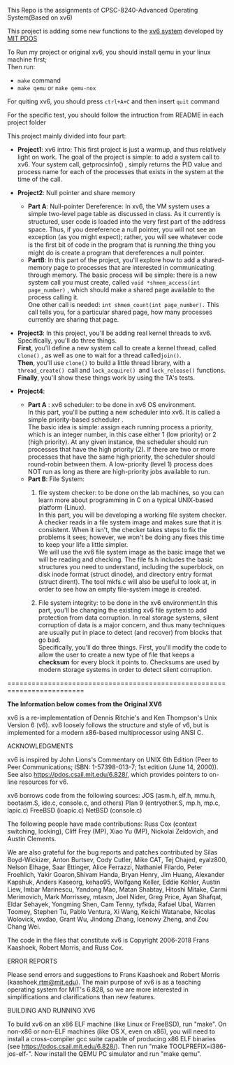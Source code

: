 This Repo is the assignments of CPSC-8240-Advanced Operating System(Based on xv6)

This project is adding some new  functions to the [xv6 system](https://pdos.csail.mit.edu/6.828/2012/xv6.html) developed by [MIT PDOS](https://pdos.csail.mit.edu/)

To Run my project or original xv6, you should install qemu in your linux machine first; <br>
Then run:

+   `make` command 
+   `make qemu` or `make qemu-nox`

For quiting xv6, you should press `ctrl+A+C` and then insert `quit` command

For  the specific test, you should follow the intruction from README in each project folder

This project mainly divided into four part:

+ **Project1**: xv6 intro: This first project is just a warmup, and thus relatively light on work. 
The goal of the project is simple: to add a system call to xv6. Your system call, getprocsinfo() , 
simply returns the PID value and process name for each of the processes that exists in the system at the time of the call.

+ **Project2**: Null pointer and share memory
	- **Part A**: Null-pointer Dereference: In xv6, the VM system uses a simple two-level page table as discussed in class. As it currently is structured, user code is loaded into the very ﬁrst part of the address space. Thus, if you dereference a null pointer, you will not see an exception (as you might expect); rather, you will see whatever code is the ﬁrst bit of code in the program that is running.the thing you might do is create a program that dereferences a null pointer.
	- **PartB**:  In this part of the project, you'll explore how to add a shared-memory page to processes that are interested in communicating through memory. The basic process will be simple: there is a new system call you must create, called `void *shmem_access(int page_number)` , which should make a shared page available to the process calling it.<br> One other call is needed: `int shmem_count(int page_number).` This call tells you, for a particular shared page, how many processes currently are sharing that page.
	
+ **Project3**: In this project, you'll be adding real kernel threads to xv6. Specifically, you'll do three things. <br>**First**, you'll define a new system call to create a kernel thread, called `clone()` , as well as one to wait for a thread called` join() `. <br>**Then**, you'll use `clone()` to build a little thread library, with a `thread_create() `call and `lock_acquire() `and `lock_release()` functions.<br> **Finally**, you'll show these things work by using the TA's tests. 

+ **Project4**:
	- **Part A** : xv6 scheduler: to be done in xv6 OS environment.<br> In this part, you'll be putting a new scheduler into xv6. It is called a simple priority-based scheduler .<br> The basic idea is simple: assign each running process a priority, which is an integer number, in this case either 1 (low priority) or 2 (high priority). At any given instance, the scheduler should run processes that have the high priority (2). If there are two or more processes that have the same high priority, the scheduler should round-robin between them. A low-priority (level 1) process does NOT run as long as there are high-priority jobs available to run.
	- **Part B**: File System:
		1. file system checker: to be done on the lab machines, so you can learn more about programming in C on a typical UNIX-based platform (Linux).<br> In this part, you will be developing a working file system checker. A checker reads in a file system image and makes sure that it is consistent. When it isn't, the checker takes steps to fix the problems it sees; however, we won't be doing any fixes this time to keep your life a little simpler.<br>We will use the xv6 file system image as the basic image that we will be reading and checking. The file fs.h includes the basic structures you need to understand, including the superblock, on disk inode format (struct dinode), and directory entry format (struct dirent). The tool mkfs.c will also be useful to look at, in order to see how an empty file-system image is created.
		
		2.  File system integrity: to be done in the xv6 environment.In this part, you'll be changing the existing xv6 file system to add protection from data corruption. In real storage systems, silent corruption of data is a major concern, and thus many techniques are usually put in place to detect (and recover) from blocks that go bad.<br>Specifically, you'll do three things. First, you'll modify the code to allow the user to create a new type of file that keeps a **checksum** for every block it points to. Checksums are used by modern storage systems in order to detect silent corruption.


=========================================================================

**The Information below comes from the Original XV6**


xv6 is a re-implementation of Dennis Ritchie's and Ken Thompson's Unix
Version 6 (v6).  xv6 loosely follows the structure and style of v6,
but is implemented for a modern x86-based multiprocessor using ANSI C.

ACKNOWLEDGMENTS

xv6 is inspired by John Lions's Commentary on UNIX 6th Edition (Peer
to Peer Communications; ISBN: 1-57398-013-7; 1st edition (June 14,
2000)). See also https://pdos.csail.mit.edu/6.828/, which
provides pointers to on-line resources for v6.

xv6 borrows code from the following sources:
    JOS (asm.h, elf.h, mmu.h, bootasm.S, ide.c, console.c, and others)
    Plan 9 (entryother.S, mp.h, mp.c, lapic.c)
    FreeBSD (ioapic.c)
    NetBSD (console.c)

The following people have made contributions: Russ Cox (context switching,
locking), Cliff Frey (MP), Xiao Yu (MP), Nickolai Zeldovich, and Austin
Clements.

We are also grateful for the bug reports and patches contributed by Silas
Boyd-Wickizer, Anton Burtsev, Cody Cutler, Mike CAT, Tej Chajed, eyalz800,
Nelson Elhage, Saar Ettinger, Alice Ferrazzi, Nathaniel Filardo, Peter
Froehlich, Yakir Goaron,Shivam Handa, Bryan Henry, Jim Huang, Alexander
Kapshuk, Anders Kaseorg, kehao95, Wolfgang Keller, Eddie Kohler, Austin
Liew, Imbar Marinescu, Yandong Mao, Matan Shabtay, Hitoshi Mitake, Carmi
Merimovich, Mark Morrissey, mtasm, Joel Nider, Greg Price, Ayan Shafqat,
Eldar Sehayek, Yongming Shen, Cam Tenny, tyfkda, Rafael Ubal, Warren
Toomey, Stephen Tu, Pablo Ventura, Xi Wang, Keiichi Watanabe, Nicolas
Wolovick, wxdao, Grant Wu, Jindong Zhang, Icenowy Zheng, and Zou Chang Wei.

The code in the files that constitute xv6 is
Copyright 2006-2018 Frans Kaashoek, Robert Morris, and Russ Cox.

ERROR REPORTS

Please send errors and suggestions to Frans Kaashoek and Robert Morris
(kaashoek,rtm@mit.edu). The main purpose of xv6 is as a teaching
operating system for MIT's 6.828, so we are more interested in
simplifications and clarifications than new features.

BUILDING AND RUNNING XV6

To build xv6 on an x86 ELF machine (like Linux or FreeBSD), run
"make". On non-x86 or non-ELF machines (like OS X, even on x86), you
will need to install a cross-compiler gcc suite capable of producing
x86 ELF binaries (see https://pdos.csail.mit.edu/6.828/).
Then run "make TOOLPREFIX=i386-jos-elf-". Now install the QEMU PC
simulator and run "make qemu".
